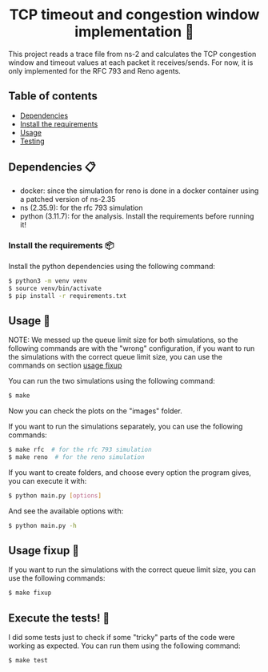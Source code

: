 <h1 align="center">TCP timeout and congestion window implementation 💫</h1>

This project reads a trace file from ns-2 and calculates the TCP congestion window and timeout values
at each packet it receives/sends. For now, it is only implemented for the RFC 793 and Reno agents. 

## Table of contents
- [Dependencies](#dependencies-)
- [Install the requirements](#install-the-requirements-)
- [Usage](#usage-)
- [Testing](#execute-the-tests-)

## Dependencies 📋 

   - docker: since the simulation for reno is done in a docker container using a patched version of ns-2.35
   - ns (2.35.9): for the rfc 793 simulation
   - python (3.11.7): for the analysis. Install the requirements before running it!

### Install the requirements 📦
Install the python dependencies using the following command:

```bash
$ python3 -m venv venv
$ source venv/bin/activate
$ pip install -r requirements.txt
```

## Usage 🚀
NOTE: We messed up the queue limit size for both simulations, so the following commands are with the "wrong" configuration, if you want to run the simulations with the correct queue limit size, you can use the commands on section [usage fixup](#usage-fix-)

You can run the two simulations using the following command:

```bash
$ make
```

Now you can check the plots on the "images" folder.

If you want to run the simulations separately, you can use the following commands:

```bash
$ make rfc  # for the rfc 793 simulation
$ make reno  # for the reno simulation
```

If you want to create folders, and choose every option the program gives, you can execute it with:

```bash
$ python main.py [options]
```

And see the available options with:

```bash
$ python main.py -h
```

## Usage fixup 🚀
If you want to run the simulations with the correct queue limit size, you can use the following commands:

```bash
$ make fixup
```

## Execute the tests! 🧪
I did some tests just to check if some "tricky" parts of the code were working as expected. You can run them using the following command:
```bash
$ make test
```

